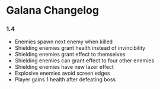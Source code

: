 # Galana Changelog

### 1.4
  - Enemies spawn next enemy when killed
  - Shielding enemies grant health instead of invincibility
  - Shielding enemies grant effect to themselves
  - Shielding enemies can grant effect to four other enemies
  - Shielding enemies have new lazer effect
  - Explosive enemies avoid screen edges
  - Player gains 1 health after defeating boss
